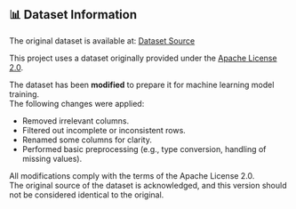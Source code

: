 ## 📊 Dataset Information

The original dataset is available at: [Dataset Source](https://www.kaggle.com/datasets/sakshisatre/titanic-dataset)

This project uses a dataset originally provided under the [Apache License 2.0](http://www.apache.org/licenses/LICENSE-2.0).

The dataset has been **modified** to prepare it for machine learning model training.  
The following changes were applied:

- Removed irrelevant columns.
- Filtered out incomplete or inconsistent rows.
- Renamed some columns for clarity.
- Performed basic preprocessing (e.g., type conversion, handling of missing values).

All modifications comply with the terms of the Apache License 2.0.  
The original source of the dataset is acknowledged, and this version should not be considered identical to the original.